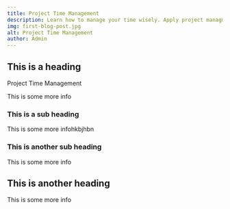 ```yaml
---
title: Project Time Management
description: Learn how to manage your time wisely. Apply project managment techniques to ensure you manage your time
img: first-blog-post.jpg
alt: Project Time Management
author: Admin
---
```


## This is a heading
Project Time Management

This is some more info

### This is a sub heading

This is some more infohkbjhbn

### This is another sub heading

This is some more info

## This is another heading

This is some more info

